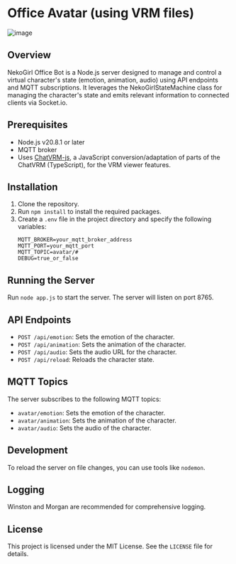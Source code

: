 # Office Avatar (using VRM files)
![image](https://github.com/harperreed/office-avatar-vrm/assets/18504/acdcd1ac-eb71-458c-8369-78900208920a)

## Overview

NekoGirl Office Bot is a Node.js server designed to manage and control a virtual character's state (emotion, animation, audio) using API endpoints and MQTT subscriptions. It leverages the NekoGirlStateMachine class for managing the character's state and emits relevant information to connected clients via Socket.io.

## Prerequisites

- Node.js v20.8.1 or later
- MQTT broker
- Uses [ChatVRM-js](https://github.com/josephrocca/ChatVRM-js), a JavaScript conversion/adaptation of parts of the ChatVRM (TypeScript), for the VRM viewer features.

## Installation

1. Clone the repository.
2. Run `npm install` to install the required packages.
3. Create a `.env` file in the project directory and specify the following variables:
   ```
   MQTT_BROKER=your_mqtt_broker_address
   MQTT_PORT=your_mqtt_port
   MQTT_TOPIC=avatar/#
   DEBUG=true_or_false
   ```

## Running the Server

Run `node app.js` to start the server. The server will listen on port 8765.

## API Endpoints

- `POST /api/emotion`: Sets the emotion of the character.
- `POST /api/animation`: Sets the animation of the character.
- `POST /api/audio`: Sets the audio URL for the character.
- `POST /api/reload`: Reloads the character state.

## MQTT Topics

The server subscribes to the following MQTT topics:

- `avatar/emotion`: Sets the emotion of the character.
- `avatar/animation`: Sets the animation of the character.
- `avatar/audio`: Sets the audio of the character.

## Development

To reload the server on file changes, you can use tools like `nodemon`.

## Logging

Winston and Morgan are recommended for comprehensive logging.

## License

This project is licensed under the MIT License. See the `LICENSE` file for details.
